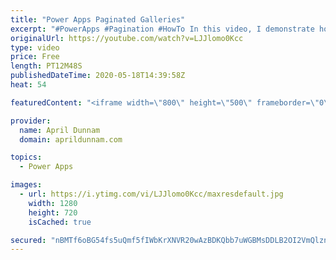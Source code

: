 ```yaml
---
title: "Power Apps Paginated Galleries"
excerpt: "#PowerApps #Pagination #HowTo In this video, I demonstrate how to add pagination to your Power Apps Galleries.  This technique utilize collections, the LastN & FirstN functions and the With function to help break down your data source into bite sized chunks.  I've created a corresponding blog post which"
originalUrl: https://youtube.com/watch?v=LJJlomo0Kcc
type: video
price: Free
length: PT12M48S
publishedDateTime: 2020-05-18T14:39:58Z
heat: 54

featuredContent: "<iframe width=\"800\" height=\"500\" frameborder=\"0\" src=\"https://www.youtube.com/embed/LJJlomo0Kcc\" allow=\"accelerometer; autoplay; encrypted-media; gyroscope; picture-in-picture\" allowfullscreen></iframe>"

provider:
  name: April Dunnam
  domain: aprildunnam.com

topics:
  - Power Apps

images:
  - url: https://i.ytimg.com/vi/LJJlomo0Kcc/maxresdefault.jpg
    width: 1280
    height: 720
    isCached: true

secured: "nBMTf6oBG54fs5uQmf5fIWbKrXNVR20wAzBDKQbb7uWGBMsDDLB2OI2VmQlznNkaNvYZYE9HnSESXMtjUG2fo2FIBncQEHghPTyELFEGyzF+CENJMvG14UXNZ+QyYbIsr1+w+pOCF9lD+PCse5ZRv+cyChATqMD8oCQc8l5ku8XvnnQUQGS10EvJyw6JMpIUNLXxsiN8wOBATctlxVQ/KPtfc8wjGpzMivQPZiN3JUHm/7Sz9SfE67n6b0ABfO2NLH3RR3rxFoAZLpFi3bcb6187XNmQnokIDHLvJD8xRCdWxOlAl/VSi347FZ2rwpCrv5Q0cUw65Way5bHkASFavQ+D1Q9Y0oWWZNd4SC3u5bH6Rm132SRPYkOQfIJZ5H6Ld9iIkhEodtS1JO7R0FCAug==;+kyFIfZxO0NALrLkYZlJ+w=="
---
```


